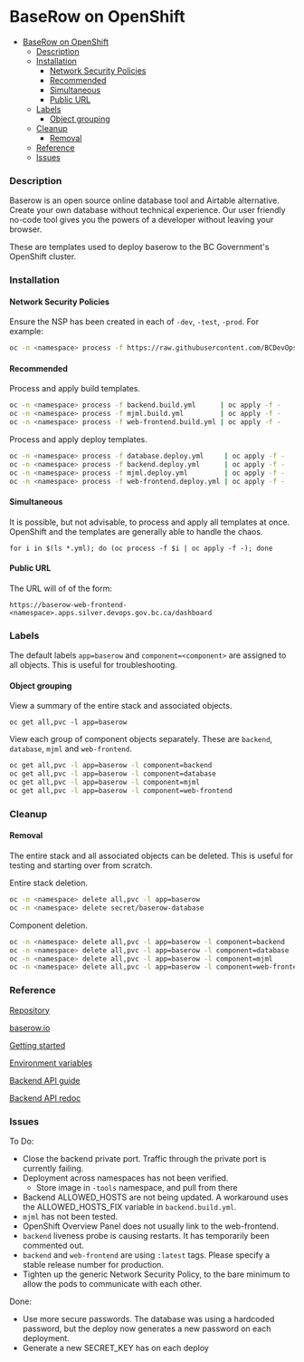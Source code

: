# BaseRow on OpenShift

<!-- TOC -->

- [BaseRow on OpenShift](#baserow-on-openshift)
  - [Description](#description)
  - [Installation](#installation)
    - [Network Security Policies](#network-security-policies)
    - [Recommended](#recommended)
    - [Simultaneous](#simultaneous)
    - [Public URL](#public-url)
  - [Labels](#labels)
    - [Object grouping](#object-grouping)
  - [Cleanup](#cleanup)
    - [Removal](#removal)
  - [Reference](#reference)
  - [Issues](#issues)

<!-- /TOC -->

### Description

Baserow is an open source online database tool and Airtable alternative. Create your own database without technical experience. Our user friendly no-code tool gives you the powers of a developer without leaving your browser.

These are templates used to deploy baserow to the BC Government's OpenShift cluster.

### Installation

#### Network Security Policies

Ensure the NSP has been created in each of `-dev`, `-test`, `-prod`. For example:

```bash
oc -n <namespace> process -f https://raw.githubusercontent.com/BCDevOps/platform-services/master/security/aporeto/docs/sample/quickstart-nsp.yaml NAMESPACE=245e18-dev | oc -n <namespace> create -f -
```

#### Recommended

Process and apply build templates.

```bash
oc -n <namespace> process -f backend.build.yml      | oc apply -f -
oc -n <namespace> process -f mjml.build.yml         | oc apply -f -
oc -n <namespace> process -f web-frontend.build.yml | oc apply -f -
```

Process and apply deploy templates.

```bash
oc -n <namespace> process -f database.deploy.yml     | oc apply -f -
oc -n <namespace> process -f backend.deploy.yml      | oc apply -f -
oc -n <namespace> process -f mjml.deploy.yml         | oc apply -f -
oc -n <namespace> process -f web-frontend.deploy.yml | oc apply -f -
```

#### Simultaneous

It is possible, but not advisable, to process and apply all templates at once. OpenShift and the templates are generally able to handle the chaos.

```
for i in $(ls *.yml); do (oc process -f $i | oc apply -f -); done
```

#### Public URL

The URL will of of the form:

`https://baserow-web-frontend-<namespace>.apps.silver.devops.gov.bc.ca/dashboard`

### Labels

The default labels `app=baserow` and `component=<component>` are assigned to all objects. This is useful for troubleshooting.

#### Object grouping

View a summary of the entire stack and associated objects.

```
oc get all,pvc -l app=baserow
```

View each group of component objects separately. These are `backend`, `database`, `mjml` and `web-frontend`.

```bash
oc get all,pvc -l app=baserow -l component=backend
oc get all,pvc -l app=baserow -l component=database
oc get all,pvc -l app=baserow -l component=mjml
oc get all,pvc -l app=baserow -l component=web-frontend
```

### Cleanup

#### Removal

The entire stack and all associated objects can be deleted. This is useful for testing and starting over from scratch.

Entire stack deletion.

```bash
oc -n <namespace> delete all,pvc -l app=baserow
oc -n <namespace> delete secret/baserow-database
```

Component deletion.

```bash
oc -n <namespace> delete all,pvc -l app=baserow -l component=backend
oc -n <namespace> delete all,pvc -l app=baserow -l component=database
oc -n <namespace> delete all,pvc -l app=baserow -l component=mjml
oc -n <namespace> delete all,pvc -l app=baserow -l component=web-frontend
```

### Reference

[Repository](https://gitlab.com/bramw/baserow)

[baserow.io](https://baserow.io/)

[Getting started](https://baserow.io/docs/index)

[Environment variables](https://baserow.io/docs/getting-started%2Fintroduction)

[Backend API guide](https://baserow.io/docs/getting-started%2Fapi)

[Backend API redoc](https://api.baserow.io/api/redoc/)

### Issues

To Do:

- Close the backend private port. Traffic through the private port is currently failing.
- Deployment across namespaces has not been verified.
  - Store image in `-tools` namespace, and pull from there
- Backend ALLOWED_HOSTS are not being updated. A workaround uses the ALLOWED_HOSTS_FIX variable in `backend.build.yml`.
- `mjml` has not been tested.
- OpenShift Overview Panel does not usually link to the web-frontend.
- `backend` liveness probe is causing restarts. It has temporarily been commented out.
- `backend` and `web-frontend` are using `:latest` tags. Please specify a stable release number for production.
- Tighten up the generic Network Security Policy, to the bare minimum to allow the pods to communicate with each other.

Done:

- Use more secure passwords. The database was using a hardcoded password, but the deploy now generates a new password on each deployment.
- Generate a new SECRET_KEY has on each deploy
